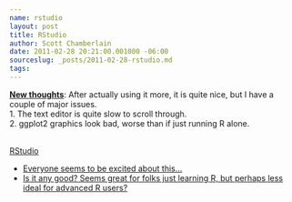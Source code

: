 ```yaml
---
name: rstudio
layout: post
title: RStudio
author: Scott Chamberlain
date: 2011-02-28 20:21:00.001000 -06:00
sourceslug: _posts/2011-02-28-rstudio.md
tags:
---
```


<b><u>New thoughts</u></b>: After actually using it more, it is quite nice, but I have a couple of major issues.<br />1. The text editor is quite slow to scroll through.<br />2. ggplot2 graphics look bad, worse than if just running R alone.<br /><br /><a href="http://www.rstudio.org/">

RStudio

- Everyone seems to be excited about this...
- Is it any good? Seems great for folks just learning R, but perhaps less ideal for advanced R users?
